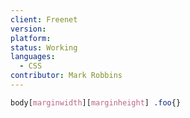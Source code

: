 ```yaml
---
client: Freenet
version:
platform:
status: Working
languages:
  - CSS
contributor: Mark Robbins
---
```


```css
body[marginwidth][marginheight] .foo{}
```
